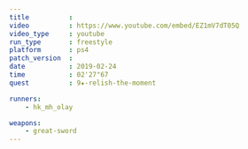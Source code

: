 ```yaml
---
title          :
video          : https://www.youtube.com/embed/EZ1mV7dT05Q
video_type     : youtube
run_type       : freestyle
platform       : ps4
patch_version  :
date           : 2019-02-24
time           : 02'27"67
quest          : 9★-relish-the-moment

runners:
    - hk_mh_olay

weapons:
    - great-sword
---
```

